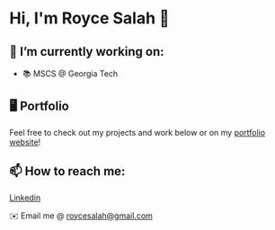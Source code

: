 # Hi, I'm Royce Salah 👋

## 🔭 I’m currently working on:

- 📚 MSCS @ Georgia Tech

## 🖥️ Portfolio
Feel free to check out my projects and work below or on my [portfolio website](https://roycesalah.github.io)!

## 📫 How to reach me:

[Linkedin](https://www.linkedin.com/in/roycesalah/)

✉️ Email me @ roycesalah@gmail.com

